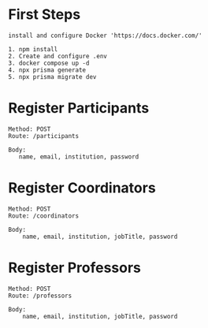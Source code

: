 # First Steps

    install and configure Docker 'https://docs.docker.com/'

    1. npm install
    2. Create and configure .env
    3. docker compose up -d
    4. npx prisma generate
    5. npx prisma migrate dev

# Register Participants
    Method: POST
    Route: /participants

    Body:
       name, email, institution, password

# Register Coordinators
    Method: POST
    Route: /coordinators

    Body:
        name, email, institution, jobTitle, password

# Register Professors
    Method: POST
    Route: /professors

    Body:
        name, email, institution, jobTitle, password